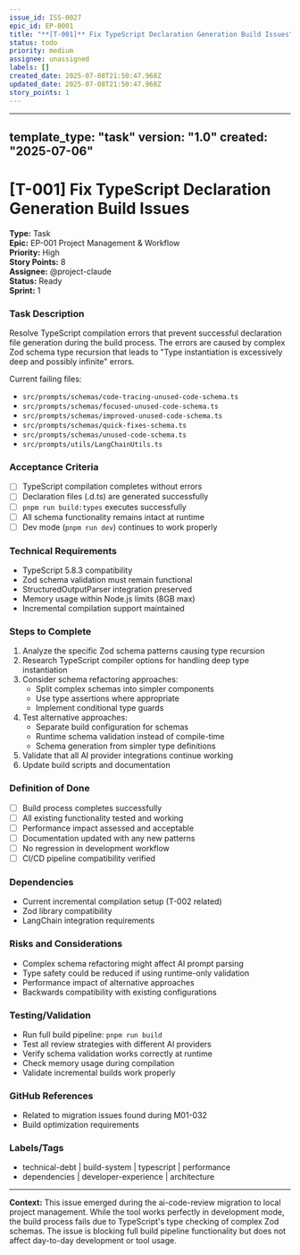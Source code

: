 ```yaml
---
issue_id: ISS-0027
epic_id: EP-0001
title: "**[T-001]** Fix TypeScript Declaration Generation Build Issues"
status: todo
priority: medium
assignee: unassigned
labels: []
created_date: 2025-07-08T21:50:47.968Z
updated_date: 2025-07-08T21:50:47.968Z
story_points: 1
---
```


---
template_type: "task"
version: "1.0"
created: "2025-07-06"
---

# **[T-001]** Fix TypeScript Declaration Generation Build Issues

**Type:** Task  
**Epic:** EP-001 Project Management & Workflow  
**Priority:** High  
**Story Points:** 8  
**Assignee:** @project-claude  
**Status:** Ready  
**Sprint:** 1  

### Task Description
Resolve TypeScript compilation errors that prevent successful declaration file generation during the build process. The errors are caused by complex Zod schema type recursion that leads to "Type instantiation is excessively deep and possibly infinite" errors.

Current failing files:
- `src/prompts/schemas/code-tracing-unused-code-schema.ts`
- `src/prompts/schemas/focused-unused-code-schema.ts`
- `src/prompts/schemas/improved-unused-code-schema.ts`
- `src/prompts/schemas/quick-fixes-schema.ts`
- `src/prompts/schemas/unused-code-schema.ts`
- `src/prompts/utils/LangChainUtils.ts`

### Acceptance Criteria
- [ ] TypeScript compilation completes without errors
- [ ] Declaration files (.d.ts) are generated successfully
- [ ] `pnpm run build:types` executes successfully
- [ ] All schema functionality remains intact at runtime
- [ ] Dev mode (`pnpm run dev`) continues to work properly

### Technical Requirements
- TypeScript 5.8.3 compatibility
- Zod schema validation must remain functional
- StructuredOutputParser integration preserved
- Memory usage within Node.js limits (8GB max)
- Incremental compilation support maintained

### Steps to Complete
1. Analyze the specific Zod schema patterns causing type recursion
2. Research TypeScript compiler options for handling deep type instantiation
3. Consider schema refactoring approaches:
   - Split complex schemas into simpler components
   - Use type assertions where appropriate
   - Implement conditional type guards
4. Test alternative approaches:
   - Separate build configuration for schemas
   - Runtime schema validation instead of compile-time
   - Schema generation from simpler type definitions
5. Validate that all AI provider integrations continue working
6. Update build scripts and documentation

### Definition of Done
- [ ] Build process completes successfully
- [ ] All existing functionality tested and working
- [ ] Performance impact assessed and acceptable
- [ ] Documentation updated with any new patterns
- [ ] No regression in development workflow
- [ ] CI/CD pipeline compatibility verified

### Dependencies
- Current incremental compilation setup (T-002 related)
- Zod library compatibility
- LangChain integration requirements

### Risks and Considerations
- Complex schema refactoring might affect AI prompt parsing
- Type safety could be reduced if using runtime-only validation
- Performance impact of alternative approaches
- Backwards compatibility with existing configurations

### Testing/Validation
- Run full build pipeline: `pnpm run build`
- Test all review strategies with different AI providers
- Verify schema validation works correctly at runtime
- Check memory usage during compilation
- Validate incremental builds work properly

### GitHub References
- Related to migration issues found during M01-032
- Build optimization requirements

### Labels/Tags
- technical-debt | build-system | typescript | performance
- dependencies | developer-experience | architecture

---

**Context:** This issue emerged during the ai-code-review migration to local project management. While the tool works perfectly in development mode, the build process fails due to TypeScript's type checking of complex Zod schemas. The issue is blocking full build pipeline functionality but does not affect day-to-day development or tool usage.
